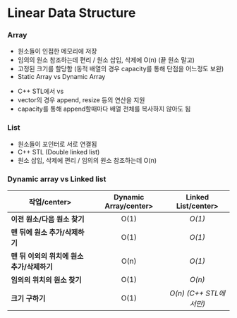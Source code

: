# Linear Data Structure
### Array
* 원소들이 인접한 메모리에 저장
* 임의의 원소 참조하는데 편리 / 원소 삽입, 삭제에 O(n) (끝 원소 말고)
* 고정된 크기를 할당함 (동적 배열의 경우 capacity를 통해 단점을 어느정도 보완)
* Static Array vs Dynamic Array
+ C++ STL에서 <array> vs <vector>
+ vector의 경우 append, resize 등의 연산을 지원
+ capacity를 통해 append할때마다 배열 전체를 복사하지 않아도 됨

        
### List
* 원소들이 포인터로 서로 연결됨
* C++ STL <list> (Double linked list)
* 원소 삽입, 삭제에 편리 / 임의의 원소 참조하는데 O(n)

      
### Dynamic array vs Linked list
|  <center>작업/center> |  <center>Dynamic Array/center> |  <center>Linked List/center> |
|:--------|:--------:|:--------:|
|**이전 원소/다음 원소 찾기** | <center>O(1)</center> |*O(1)*|
|**맨 뒤에 원소 추가/삭제하기** | <center>O(1)</center> |*O(1)* |
|**맨 뒤 이외의 위치에 원소 추가/삭제하기** | <center>O(n)</center> |*O(1)* |
|**임의의 위치의 원소 찾기** | <center>O(1)</center> |*O(n)* |
|**크기 구하기** | <center>O(1)</center> |*O(n) (C++ STL에서만)* |

